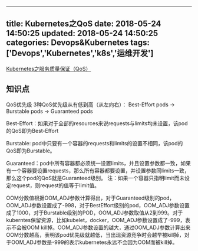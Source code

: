 
---
title: Kubernetes之QoS
date: 2018-05-24 14:50:25
updated: 2018-05-24 14:50:25
categories: Devops&Kubernetes
tags: ['Devops','Kubernetes','k8s','运维开发']
---


[Kubernetes之服务质量保证（QoS）](http://dockone.io/article/2592)

## 知识点

QoS优先级
3种QoS优先级从有低到高（从左向右）：
Best-Effort pods -> Burstable pods -> Guaranteed pods

Best-Effort：如果对于全部的resources来说requests与limits均未设置，该pod的QoS即为Best-Effort

Burstable: pod中只要有一个容器的requests和limits的设置不相同，该pod的QoS即为Burstable。

Guaranteed：pod中所有容器都必须统一设置limits，并且设置参数都一致，如果有一个容器要设置requests，那么所有容器都要设置，并设置参数同limits一致，那么这个pod的QoS就是Guaranteed级别。
注：如果一个容器只指明limit而未设定request，则request的值等于limit值。

OOM分数值根据OOM_ADJ参数计算得出，对于Guaranteed级别的pod，OOM_ADJ参数设置成了-998，对于BestEffort级别的pod，OOM_ADJ参数设置成了1000，对于Burstable级别的POD，OOM_ADJ参数取值从2到999。对于kuberntes保留资源，比如kubelet，docker，OOM_ADJ参数设置成了-999，表示不会被OOM kill掉。OOM_ADJ参数设置的越大，通过OOM_ADJ参数计算出来OOM分数越高，表明该pod优先级就越低，当出现资源竞争时会越早被kill掉，对于OOM_ADJ参数是-999的表示kubernetes永远不会因为OOM而被kill掉。
